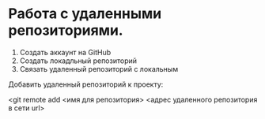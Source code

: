 # Работа с удаленными репозиториями.

1. Создать аккаунт на GitHub
2. Создать локадльный репозиторий
3. Связать удаленный репозиторий с локальным

Добавить удаленный репозиторий к проекту:

<git remote add <имя для репозитория> <адрес удаленного репозитория в сети url>

